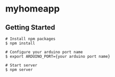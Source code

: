 # myhomeapp

## Getting Started


    # Install npm packages
    $ npm install
    
    # Configure your arduino port name
    $ export ARDUINO_PORT={your arduino port name}
    
    # Start server
    $ npm server
